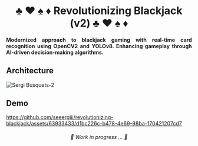 <h1 align="center"> ♣️ ♥️ ♠️ ♦️ Revolutionizing Blackjack (v2) ♣️ ♥️ ♠️ ♦️</h1>

<h4 align="justify"> Modernized approach to blackjack gaming with real-time card recognition using OpenCV2 and YOLOv8. Enhancing gameplay through AI-driven decision-making algorithms.</h4>

<h2 align="justify"> Architecture </h2>

![Sergi Busquets-2](https://github.com/seeergiii/revolutionizing-blackjack/assets/63933433/282eb8d0-2ddf-4d17-8f58-7d2e870ef37b)

<h2 align="justify"> Demo </h2>

https://github.com/seeergiii/revolutionizing-blackjack/assets/63933433/d1bc226c-b478-4e69-98ba-170421207cd7

<h6 align="center"> 🚧 Work in progress ... 🚧 </h6>
